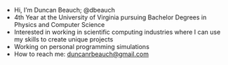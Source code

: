 - Hi, I’m Duncan Beauch; @dbeauch
- 4th Year at the University of Virginia pursuing Bachelor Degrees in Physics and Computer Science
- Interested in working in scientific computing industries where I can use my skills to create unique projects
- Working on personal programming simulations
- How to reach me: duncanrbeauch@gmail.com
